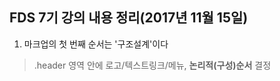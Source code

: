 ## FDS 7기 강의 내용 정리(2017년 11월 15일)

 1. 마크업의 첫 번째 순서는 '구조설계'이다
> .header 영역 안에 로고/텍스트링크/메뉴, __논리적(구성)순서__ 결정

